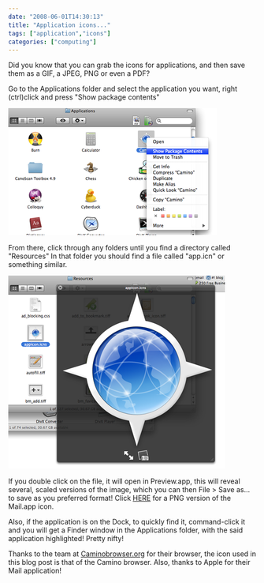 ```yaml
---
date: "2008-06-01T14:30:13"
title: "Application icons..."
tags: ["application","icons"]
categories: ["computing"]
---
```


Did you know that you can grab the icons for applications, and then save them as a GIF, a JPEG, PNG or even a PDF?

Go to the Applications folder and select the application you want, right (ctrl)click and press "Show package contents"
<!--more-->
![alt text](applications.png)

From there, click through any folders until you find a directory called "Resources" In that folder you should find a file called "app.icn" or something similar.

![alt text](icon.png)

If you double click on the file, it will open in Preview.app, this will reveal several, scaled versions of the image, which you can then File &gt; Save as... to save as you preferred format! Click [HERE][3] for a PNG version of the Mail.app icon.

Also, if the application is on the Dock, to quickly find it, command-click it and you will get a Finder window in the Applications folder, with the said application highlighted! Pretty nifty!

Thanks to the team at [Caminobrowser.org][4] for their browser, the icon used in this blog post is that of the Camino browser.
Also, thanks to Apple for their Mail application!

  [3]: app.png
  [4]: http://www.caminobrowser.org
  [5]: http://www.caminobrowser.org
